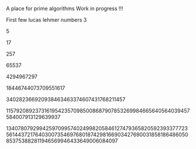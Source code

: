 A place for prime algorithms 
Work in progress !!!

First few lucas lehmer numbers 
3

5

17

257

65537

4294967297

18446744073709551617


340282366920938463463374607431768211457

115792089237316195423570985008687907853269984665640564039457584007913129639937

13407807929942597099574024998205846127479365820592393377723561443721764030073546976801874298166903427690031858186486050853753882811946569946433649006084097
